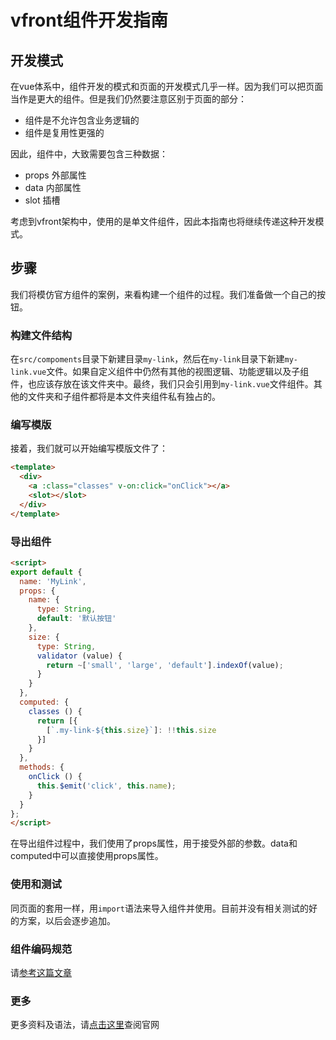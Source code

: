 vfront组件开发指南
================

## 开发模式

在vue体系中，组件开发的模式和页面的开发模式几乎一样。因为我们可以把页面当作是更大的组件。但是我们仍然要注意区别于页面的部分：

- 组件是不允许包含业务逻辑的
- 组件是复用性更强的

因此，组件中，大致需要包含三种数据：

- props 外部属性
- data  内部属性
- slot  插槽

考虑到vfront架构中，使用的是单文件组件，因此本指南也将继续传递这种开发模式。

## 步骤

我们将模仿官方组件的案例，来看构建一个组件的过程。我们准备做一个自己的按钮。

### 构建文件结构

在`src/compoments`目录下新建目录`my-link`，然后在`my-link`目录下新建`my-link.vue`文件。如果自定义组件中仍然有其他的视图逻辑、功能逻辑以及子组件，也应该存放在该文件夹中。最终，我们只会引用到`my-link.vue`文件组件。其他的文件夹和子组件都将是本文件夹组件私有独占的。

### 编写模版

接着，我们就可以开始编写模版文件了：

```html
<template>
  <div>
    <a :class="classes" v-on:click="onClick"></a>
    <slot></slot>
  </div>
</template>
```

### 导出组件

```html
<script>
export default {
  name: 'MyLink',
  props: {
    name: {
      type: String,
      default: '默认按钮'
    },
    size: {
      type: String,
      validator (value) {
        return ~['small', 'large', 'default'].indexOf(value);
      }
    }
  },
  computed: {
    classes () {
      return [{
        [`.my-link-${this.size}`]: !!this.size
      }]
    }
  },
  methods: {
    onClick () {
      this.$emit('click', this.name);
    }
  }
};
</script>
```

在导出组件过程中，我们使用了props属性，用于接受外部的参数。data和computed中可以直接使用props属性。

### 使用和测试

同页面的套用一样，用`import`语法来导入组件并使用。目前并没有相关测试的好的方案，以后会逐步追加。

### 组件编码规范

请[参考这篇文章](https://pablohpsilva.github.io/vuejs-component-style-guide/#/chinese "Vue.js组件编码规范")

### 更多

更多资料及语法，请[点击这里](https://cn.vuejs.org/v2/guide/components.html "vue组件")查阅官网